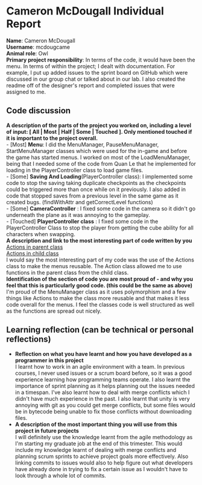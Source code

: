 # Cameron McDougall Individual Report 
**Name**: Cameron McDougall  
**Username**: mcdougcame  
**Animal role**: Owl  
**Primary project responsibility**: In terms of the code, it would have been the menu. In terms of within the project; I dealt with documentation. For example, I put up added issues to the sprint board on GitHub which were discussed in our group chat or talked about in our lab. I also created the readme off of the designer's report and completed issues that were assigned to me.  
## Code discussion   
**A description of the parts of the project you worked on, including a level of input: [ All | Most | Half | Some | Touched ]. Only mentioned touched if it is important to the project overall.**  
	- [Most] **Menu**: I did the MenuManager, PauseMenuManager, StartMenuManager classes which were used for the in-game and before the game has started menus. I worked on most of the LoadMenuManager, being that I needed some of the code from Quan Le that he implemented for loading in the PlayerController class to load game files.  
	- [Some] **Saving And Loading**(PlayerController class): I implemented some code to stop the saving taking duplicate checkpoints as the checkpoints could be triggered more than once while on it previously. I also added in code that stopped saves from a previous level in the same game as it created bugs. (findWithAttr and getCorrectLevel functions)  
	- [Some] **CameraController** : I fixed some code in the camera so it didn't go underneath the plane as it was annoying to the gameplay.  
	- [Touched] **PlayerController class** : I fixed some code in the PlayerController Class to stop the player from getting the cube ability for all characters when swapping.  
**A description and link to the most interesting part of code written by you**  
[Actions in parent class](https://github.com/CameronMcDougall/ShapeGameProject/blob/master/Assets/_Scripts/Menu/MenuManager.cs#L25-L42)  
[Actions in child class](https://github.com/CameronMcDougall/ShapeGameProject/blob/master/Assets/_Scripts/Menu/StartMenuManager.cs#L22-L39)  
I would say the most interesting part of my code was the use of the Actions class to make the menus reusable. The Action class allowed me to use functions in the parent class from the child class.  
**Identification of the section of code you are most proud of - and why you feel that this is particularly good code. (this could be the same as above)**  
I'm proud of the MenuManager class as it uses polymorphism and a few things like Actions to make the class more reusable and that makes it less code overall for the menus. I feel the classes code is well structured as well as the functions are spread out nicely.  
## Learning reflection (can be technical or personal reflections)  
- **Reflection on what you have learnt and how you have developed as a programmer in this project**  
I learnt how to work in an agile environment with a team. In previous courses, I never used issues or a scrum board before, so it was a good experience learning how programming teams operate.
I also learnt the importance of sprint planning as it helps planning out the issues needed in a timespan. I've also learnt how to deal with merge conflicts which I didn't have much experience in the past.
I also learnt that unity is very annoying with git as you could get merge conflicts, but some files would be in bytecode being unable to fix those conflicts without downloading files.
- **A description of the most important thing you will use from this project in future projects**  
I will definitely use the knowledge learnt from the agile methodology as I'm starting my graduate job at the end of this trimester. This would include my knowledge learnt of dealing with merge conflicts and planning scrum sprints to achieve project goals more effectively. Also linking commits to issues would also to help figure out what developers have already done in trying to fix a certain issue as I wouldn't have to look through a whole lot of commits. 